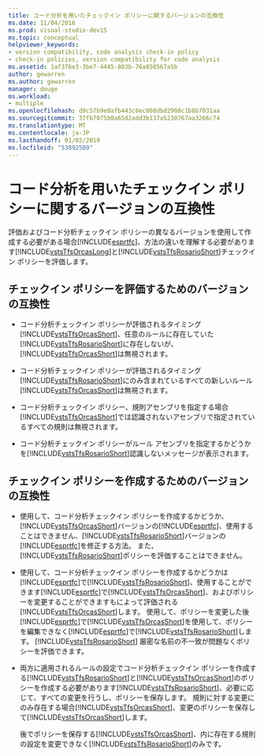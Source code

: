 ```yaml
---
title: コード分析を用いたチェックイン ポリシーに関するバージョンの互換性
ms.date: 11/04/2016
ms.prod: visual-studio-dev15
ms.topic: conceptual
helpviewer_keywords:
- version compatibility, code analysis check-in policy
- check-in policies, version compatibility for code analysis
ms.assetid: 1af376e3-3be7-4445-803b-76a858567a5b
author: gewarren
ms.author: gewarren
manager: douge
ms.workload:
- multiple
ms.openlocfilehash: d9c57b9e0afb443c8ec808dbd2908c1b8b7031aa
ms.sourcegitcommit: 37fb7075b0a65d2add3b137a5230767aa3266c74
ms.translationtype: MT
ms.contentlocale: ja-JP
ms.lasthandoff: 01/02/2019
ms.locfileid: "53892509"
---
```

# <a name="version-compatibility-for-code-analysis-check-in-policies"></a>コード分析を用いたチェックイン ポリシーに関するバージョンの互換性

評価およびコード分析チェックイン ポリシーの異なるバージョンを使用して作成する必要がある場合[!INCLUDE[esprtfc](../code-quality/includes/esprtfc_md.md)]、方法の違いを理解する必要があります[!INCLUDE[vstsTfsOrcasLong](../code-quality/includes/vststfsorcaslong_md.md)]と[!INCLUDE[vstsTfsRosarioShort](../code-quality/includes/vststfsrosarioshort_md.md)]チェックイン ポリシーを評価します。

## <a name="version-compatibility-for-evaluating-check-in-policies"></a>チェックイン ポリシーを評価するためのバージョンの互換性

- コード分析チェックイン ポリシーが評価されるタイミング[!INCLUDE[vstsTfsOrcasShort](../code-quality/includes/vststfsorcasshort_md.md)]、任意のルールに存在していた[!INCLUDE[vstsTfsRosarioShort](../code-quality/includes/vststfsrosarioshort_md.md)]に存在しないが、[!INCLUDE[vstsTfsOrcasShort](../code-quality/includes/vststfsorcasshort_md.md)]は無視されます。

- コード分析チェックイン ポリシーが評価されるタイミング[!INCLUDE[vstsTfsRosarioShort](../code-quality/includes/vststfsrosarioshort_md.md)]にのみ含まれているすべての新しいルール[!INCLUDE[vstsTfsOrcasShort](../code-quality/includes/vststfsorcasshort_md.md)]は無視されます。

- コード分析チェックイン ポリシー、規則アセンブリを指定する場合[!INCLUDE[vstsTfsOrcasShort](../code-quality/includes/vststfsorcasshort_md.md)]では認識されないアセンブリで指定されているすべての規則は無視されます。

- コード分析チェックイン ポリシーがルール アセンブリを指定するかどうかを[!INCLUDE[vstsTfsRosarioShort](../code-quality/includes/vststfsrosarioshort_md.md)]認識しないメッセージが表示されます。

## <a name="version-compatibility-for-authoring-check-in-policies"></a>チェックイン ポリシーを作成するためのバージョンの互換性

- 使用して、コード分析チェックイン ポリシーを作成するかどうか、[!INCLUDE[vstsTfsOrcasShort](../code-quality/includes/vststfsorcasshort_md.md)]バージョンの[!INCLUDE[esprtfc](../code-quality/includes/esprtfc_md.md)]、使用することはできません、[!INCLUDE[vstsTfsRosarioShort](../code-quality/includes/vststfsrosarioshort_md.md)]バージョンの[!INCLUDE[esprtfc](../code-quality/includes/esprtfc_md.md)]を修正する方法。 また、[!INCLUDE[vstsTfsRosarioShort](../code-quality/includes/vststfsrosarioshort_md.md)]ポリシーを評価することはできません。

- 使用して、コード分析チェックイン ポリシーを作成するかどうかは[!INCLUDE[esprtfc](../code-quality/includes/esprtfc_md.md)]で[!INCLUDE[vstsTfsRosarioShort](../code-quality/includes/vststfsrosarioshort_md.md)]、使用することができます[!INCLUDE[esprtfc](../code-quality/includes/esprtfc_md.md)]で[!INCLUDE[vstsTfsOrcasShort](../code-quality/includes/vststfsorcasshort_md.md)]、およびポリシーを変更することができますもによって評価される[!INCLUDE[vstsTfsOrcasShort](../code-quality/includes/vststfsorcasshort_md.md)]します。 使用して、ポリシーを変更した後[!INCLUDE[esprtfc](../code-quality/includes/esprtfc_md.md)]で[!INCLUDE[vstsTfsOrcasShort](../code-quality/includes/vststfsorcasshort_md.md)]を使用して、ポリシーを編集できなく[!INCLUDE[esprtfc](../code-quality/includes/esprtfc_md.md)]で[!INCLUDE[vstsTfsRosarioShort](../code-quality/includes/vststfsrosarioshort_md.md)]します。 [!INCLUDE[vstsTfsRosarioShort](../code-quality/includes/vststfsrosarioshort_md.md)] 厳密な名前の不一致が問題なくポリシーを評価できます。

- 両方に適用されるルールの設定でコード分析チェックイン ポリシーを作成する[!INCLUDE[vstsTfsRosarioShort](../code-quality/includes/vststfsrosarioshort_md.md)]と[!INCLUDE[vstsTfsOrcasShort](../code-quality/includes/vststfsorcasshort_md.md)]のポリシーを作成する必要があります[!INCLUDE[vstsTfsRosarioShort](../code-quality/includes/vststfsrosarioshort_md.md)]、必要に応じて、すべての変更を行うし、ポリシーを保存します。 規則に対する変更にのみ存在する場合[!INCLUDE[vstsTfsOrcasShort](../code-quality/includes/vststfsorcasshort_md.md)]、変更のポリシーを保存して[!INCLUDE[vstsTfsOrcasShort](../code-quality/includes/vststfsorcasshort_md.md)]します。

   後でポリシーを保存する[!INCLUDE[vstsTfsOrcasShort](../code-quality/includes/vststfsorcasshort_md.md)]、内に存在する規則の設定を変更できなく[!INCLUDE[vstsTfsRosarioShort](../code-quality/includes/vststfsrosarioshort_md.md)]のみです。